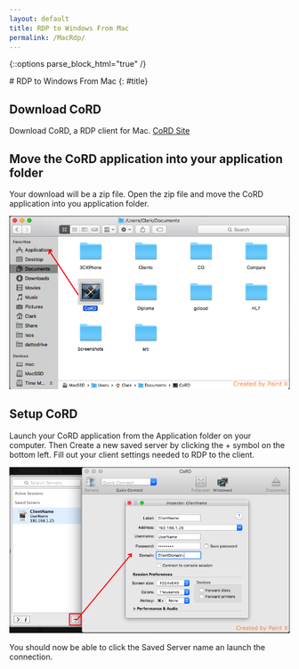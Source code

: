 ```yaml
---
layout: default
title: RDP to Windows From Mac
permalink: /MacRdp/
---
```

{::options parse_block_html="true" /}
<div class="content-wrapper">
  <div class="content">
# RDP to Windows From Mac
{: #title}

## Download CoRD

Download CoRD, a RDP client for Mac. [CoRD Site](http://cord.sourceforge.net/)

## Move the CoRD application into your application folder

Your download will be a zip file. Open the zip file and move the CoRD application into you application folder.

![Add CoRD to Application Folder](/assets/img/CpCord.png)

## Setup CoRD

Launch your CoRD application from the Application folder on your computer. Then Create a new saved server by clicking the + symbol on the bottom left. Fill out your client settings needed to RDP to the client.

![Setup RDP](/assets/img/SetupRDP.png)

You should now be able to click the Saved Server name an launch the connection.

  </div>
</div>
